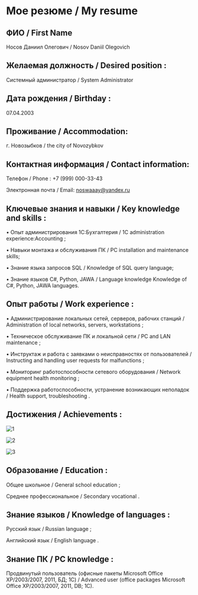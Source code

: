 # Мое резюме / My resume

## ФИО /  First Name 

Носов Даниил Олегович / Nosov Daniil Olegovich

## Желаемая должность / Desired position :

Системный администратор / System Administrator

## Дата рождения / Birthday :

07.04.2003

## Проживание / Accommodation:

г. Новозыбков / the city of Novozybkov

## Контактная информация / Contact information:

Телефон / Phone : +7 (999) 000-33-43

Электронная почта / Email: noswaaay@yandex.ru

## Ключевые знания и навыки / Key knowledge and skills :

•	Опыт администрирования 1С:Бухгалтерия / 1C administration experience:Accounting ;

•	Навыки монтажа и обслуживания ПК / PC installation and maintenance skills;

•	Знание языка запросов SQL / Knowledge of SQL query language;

•	Знание языков С#, Python, JAWA / Language knowledge Knowledge of C#, Python, JAWA languages.

## Опыт работы / Work experience :

•	Администрирование локальных сетей, серверов, рабочих станций / Administration of local networks, servers, workstations ;

•	Техническое обслуживание ПК и локальной сети / PC and LAN maintenance ;

•	Инструктаж и работа с заявками о неисправностях от пользователей / Instructing and handling user requests for malfunctions ;

•	Мониторинг работоспособности сетевого оборудования / Network equipment health monitoring ;

•	Поддержка работоспособности, устранение возникающих неполадок / Health support, troubleshooting .

## Достижения / Achievements :

![1](https://user-images.githubusercontent.com/94595514/147410882-f78a4631-1eac-4ab9-8152-aebd3238bdb9.jpg)

![2](https://user-images.githubusercontent.com/94595514/147410888-1234ba9b-39d2-422d-b15f-b26d15bb38f8.jpg)

![3](https://user-images.githubusercontent.com/94595514/147410895-cf686f16-7fc0-4d7d-a936-fbc286f351a9.jpg)

## Образование / Education :

Общее школьное / General school education ;

Среднее профессиональное / Secondary vocational .
 
## Знание языков / Knowledge of languages : 

Русский язык / Russian language ;

Английский язык / English language .

## Знание ПК / PC knowledge : 

Продвинутый пользователь (офисные пакеты Microsoft Office XP/2003/2007, 2011, БД; 1C) / Advanced user (office packages Microsoft Office XP/2003/2007, 2011, DB; 1C).


